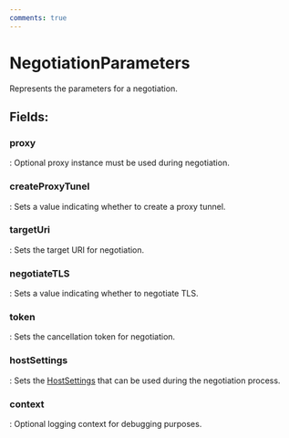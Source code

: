 ```yaml
---
comments: true
---
```

# NegotiationParameters

Represents the parameters for a negotiation. 

## **Fields**:
### **proxy**
: Optional proxy instance must be used during negotiation. 
### **createProxyTunel**
: Sets a value indicating whether to create a proxy tunnel. 
### **targetUri**
: Sets the target URI for negotiation. 
### **negotiateTLS**
: Sets a value indicating whether to negotiate TLS. 
### **token**
: Sets the cancellation token for negotiation. 
### **hostSettings**
: Sets the [HostSettings](../Settings/HostSettings.md) that can be used during the negotiation process. 
### **context**
: Optional logging context for debugging purposes. 
